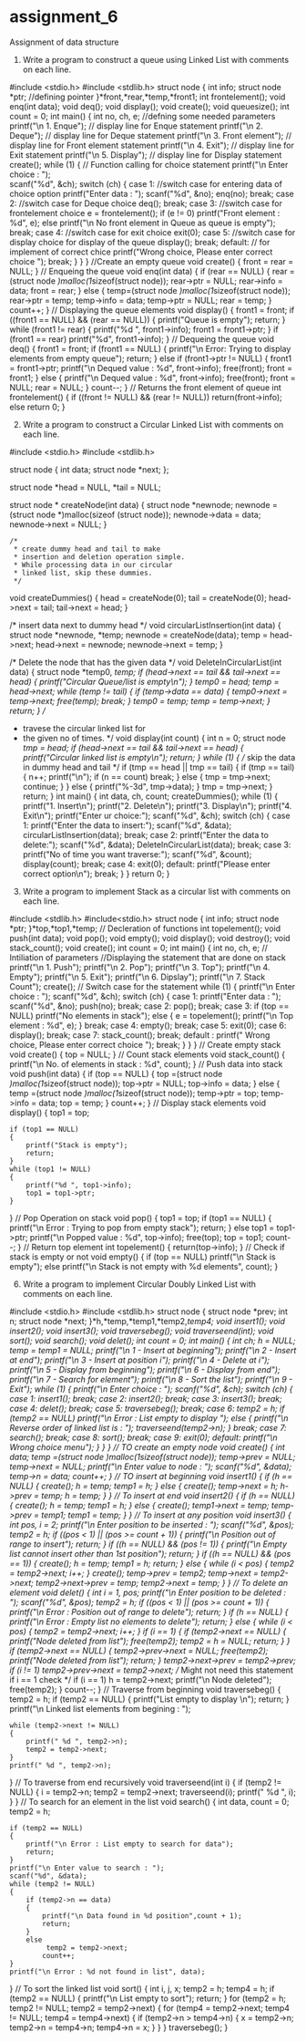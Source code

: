 # assignment_6
Assignment of data structure
1. Write a program to construct a queue using Linked List with comments on each line.


#include <stdio.h>
#include <stdlib.h>
struct node
{
    int info;
    struct node *ptr;          //defining pointer
}*front,*rear,*temp,*front1;
int frontelement();
void enq(int data);
void deq();
void display();
void create();
void queuesize();
int count = 0;
int main()
{
    int no, ch, e;               //defning some needed parameters
    printf("\n 1. Enque");       // display line for Enque statement
    printf("\n 2. Deque");       // display line for Deque statement
    printf("\n 3. Front element");  // display line for Front element statement
    printf("\n 4. Exit");      // display line for Exit statement
    printf("\n 5. Display");    // display line for Display statement
    create();
    while (1)
    {
    	// Function calling for choice statement
        printf("\n Enter choice : ");    
        scanf("%d", &ch);
        switch (ch)
        {
        case 1:      //switch case for entering  data of choice option
            printf("Enter data : ");
            scanf("%d", &no);
            enq(no);
            break;
        case 2:     //switch case for Deque choice 
            deq();
            break;
        case 3:      //switch case for  frontelement choice 
            e = frontelement();
            if (e != 0)
                printf("Front element : %d", e);
            else
                printf("\n No front element in Queue as queue is empty");
            break;
        case 4:     //switch case for exit choice 
            exit(0);
        case 5:       //switch case for display choice  for display of the queue
            display();
            break;
        default:      // for implement of correct chice 
            printf("Wrong choice, Please enter correct choice  ");
            break;
        }
    }
}
 //Create an empty queue
void create()
{
    front = rear = NULL;
}
// Enqueing the queue 
void enq(int data)
{
    if (rear == NULL)
    {
        rear = (struct node *)malloc(1*sizeof(struct node));
        rear->ptr = NULL;
        rear->info = data;
        front = rear;
    }
    else
    {
        temp=(struct node *)malloc(1*sizeof(struct node));
        rear->ptr = temp;
        temp->info = data;
        temp->ptr = NULL;
        rear = temp;
    }
    count++;
}
// Displaying the queue elements 
void display()
{
    front1 = front;
    if ((front1 == NULL) && (rear == NULL))
    {
        printf("Queue is empty");
        return;
    }
    while (front1 != rear)
    {
        printf("%d ", front1->info);
        front1 = front1->ptr;
    }
    if (front1 == rear)
        printf("%d", front1->info);
}
// Dequeing the queue
void deq()
{
    front1 = front;
    if (front1 == NULL)
    {
        printf("\n Error: Trying to display elements from empty queue");
        return;
    }
    else
        if (front1->ptr != NULL)
        {
            front1 = front1->ptr;
            printf("\n Dequed value : %d", front->info);
            free(front);
            front = front1;
        }
        else
        {
            printf("\n Dequed value : %d", front->info);
            free(front);
            front = NULL;
            rear = NULL;
        }
        count--;
}
// Returns the front element of queue
int frontelement()
{
    if ((front != NULL) && (rear != NULL))
        return(front->info);
    else
        return 0;
}
 
2. Write a program to construct a Circular Linked List with comments on each line.

#include <stdio.h>
 #include <stdlib.h>

  struct node {
        int data;
        struct node *next;
  };

  struct node *head = NULL, *tail = NULL;

  struct node * createNode(int data) {
        struct node *newnode;
        newnode = (struct node *)malloc(sizeof (struct node));
        newnode->data = data;
        newnode->next = NULL;
  }

    /*
     * create dummy head and tail to make
     * insertion and deletion operation simple.
     * While processing data in our circular 
     * linked list, skip these dummies.
     */

  void createDummies() {
        head = createNode(0);
        tail = createNode(0);
        head->next = tail;
        tail->next = head;
  }

  /* insert data next to dummy head */
  void circularListInsertion(int data) {
        struct node *newnode, *temp;
        newnode = createNode(data);
        temp = head->next;
        head->next = newnode;
        newnode->next = temp;
  }

  /* Delete the node that has the given data */
  void DeleteInCircularList(int data) {
        struct node *temp0, *temp;
        if (head->next == tail && tail->next == head) {
                printf("Circular Queue/list is empty\n");
        }
        temp0 = head;
        temp = head->next;
        while (temp != tail) {
                if (temp->data == data) {
                        temp0->next = temp->next;
                        free(temp);
                        break;
                }
                temp0 = temp;
                temp = temp->next;
        }
        return;
  }
  /*
   * travese the circular linked list for
   * the given no of times.
   */
  void display(int count) {
        int n = 0;
        struct node *tmp = head;
        if (head->next == tail && tail->next == head) {
                printf("Circular linked list is empty\n");
                return;
        }
        while (1) {
                /* skip the data in dummy head and tail */
                if (tmp == head || tmp == tail) {
                        if (tmp == tail) {
                                n++;
                                printf("\n");
                                if (n == count)
                                        break;
                        } else {
                                tmp = tmp->next;
                                continue;
                        }
                } else {
                        printf("%-3d", tmp->data);
                }
                tmp = tmp->next;
        }
        return;
  }
  int main() {
        int data, ch, count;
        createDummies();
        while (1) {
                printf("1. Insert\n");
                printf("2. Delete\n");
                printf("3. Display\n");
                printf("4. Exit\n");
                printf("Enter ur choice:");
                scanf("%d", &ch);
                switch (ch) {
                        case 1:
                                printf("Enter the data to insert:");
                                scanf("%d", &data);
                                circularListInsertion(data);
                                break;
                        case 2:
                                printf("Enter the data to delete:");
                                scanf("%d", &data);
                                DeleteInCircularList(data);
                                break;
                        case 3:
                                printf("No of time you want traverse:");
                                scanf("%d", &count);
                                display(count);
                                break;
                        case 4:
                                exit(0);
                        default:
                                printf("Please enter correct option\n");
                                break;
                }
        }
        return 0;
  }
 
3. Write a program to implement Stack as a circular list with comments on each line.

#include <stdlib.h>
#include<stdio.h>
struct node
{
    int info;
    struct node *ptr;
}*top,*top1,*temp;
// Decleration of functions
int topelement();
void push(int data);
void pop();
void empty();
void display();
void destroy();
void stack_count();
void create();
int count = 0;
int main()
{
    int no, ch, e;  // Intiliation of parameters
    //Displaying the statement that are done on stack
    printf("\n 1. Push");
    printf("\n 2. Pop");
    printf("\n 3. Top");
    printf("\n 4. Empty");
    printf("\n 5. Exit");
    printf("\n 6. Dipslay");
    printf("\n 7. Stack Count");
    create();
// Switch case for the statement
    while (1)
    {
        printf("\n Enter choice : ");
        scanf("%d", &ch);
        switch (ch)
        {
        case 1:
            printf("Enter data : ");
            scanf("%d", &no);
            push(no);
            break;
        case 2:
            pop();
            break;
        case 3:
            if (top == NULL)
                printf("No elements in stack");
            else
            {
                e = topelement();
                printf("\n Top element : %d", e);
            }
            break;
        case 4:
            empty();
            break;
        case 5:
            exit(0);
        case 6:
            display();
            break;
        case 7:
            stack_count();
            break;
        default :
            printf(" Wrong choice, Please enter correct choice  ");
            break;
        }
    }
}
// Create empty stack
void create()
{
    top = NULL;
}
// Count stack elements
void stack_count()
{
    printf("\n No. of elements in stack : %d", count);
}
// Push data into stack 
void push(int data)
{
    if (top == NULL)
    {
        top =(struct node *)malloc(1*sizeof(struct node));
        top->ptr = NULL;
        top->info = data;
    }
    else
    {
        temp =(struct node *)malloc(1*sizeof(struct node));
        temp->ptr = top;
        temp->info = data;
        top = temp;
    }
    count++;
}
// Display stack elements
void display()
{
    top1 = top;

    if (top1 == NULL)
    {
        printf("Stack is empty");
        return;
    }
    while (top1 != NULL)
    {
        printf("%d ", top1->info);
        top1 = top1->ptr;
    }
 }
// Pop Operation on stack 
void pop()
{
    top1 = top;
    if (top1 == NULL)
    {
        printf("\n Error : Trying to pop from empty stack");
        return;
    }
    else
        top1 = top1->ptr;
    printf("\n Popped value : %d", top->info);
    free(top);
    top = top1;
    count--;
}
// Return top element 
int topelement()
{
    return(top->info);
}
// Check if stack is empty or not 
void empty()
{
    if (top == NULL)
        printf("\n Stack is empty");
    else
        printf("\n Stack is not empty with %d elements", count);
}
 
6. Write a program to implement Circular Doubly Linked List with comments on each line.

#include <stdio.h>
#include <stdlib.h>
struct node
{
    struct node *prev;
    int n;
    struct node *next;
}*h,*temp,*temp1,*temp2,*temp4;
void insert1();
void insert2();
void insert3();
void traversebeg();
void traverseend(int);
void sort();
void search();
void delet();
int count = 0;
int main()
{
    int ch;
    h = NULL;
    temp = temp1 = NULL;
    printf("\n 1 - Insert at beginning");
    printf("\n 2 - Insert at end");
    printf("\n 3 - Insert at position i");
    printf("\n 4 - Delete at i");
    printf("\n 5 - Display from beginning");
    printf("\n 6 - Display from end");
    printf("\n 7 - Search for element");
    printf("\n 8 - Sort the list");
    printf("\n 9 - Exit");
    while (1)
    {
        printf("\n Enter choice : ");
        scanf("%d", &ch);
        switch (ch)
        {
        case 1:
            insert1();
            break;
        case 2:
            insert2();
            break;
        case 3:
            insert3();
            break;
        case 4:
            delet();
            break;
        case 5:
            traversebeg();
            break;
        case 6:
            temp2 = h;
            if (temp2 == NULL)
                printf("\n Error : List empty to display ");
            else
            {
                printf("\n Reverse order of linked list is : ");
                traverseend(temp2->n);
            }
            break;
        case 7:
            search();
            break;
        case 8:
            sort();
            break;
        case 9:
            exit(0);
        default:
            printf("\n Wrong choice menu");
        }
    }
}
// TO create an empty node 
void create()
{
    int data;
    temp =(struct node *)malloc(1*sizeof(struct node));
    temp->prev = NULL;
    temp->next = NULL;
    printf("\n Enter value to node : ");
    scanf("%d", &data);
    temp->n = data;
    count++;
}
//  TO insert at beginning 
void insert1()
{
    if (h == NULL)
    {
        create();
        h = temp;
        temp1 = h;
    }
    else
    {
        create();
        temp->next = h;
        h->prev = temp;
        h = temp;
    }
}
// To insert at end 
void insert2()
{
    if (h == NULL)
    {
        create();
        h = temp;
        temp1 = h;
    }
    else
    {
        create();
        temp1->next = temp;
        temp->prev = temp1;
        temp1 = temp;
    }
}
// To insert at any position 
void insert3()
{
    int pos, i = 2;
    printf("\n Enter position to be inserted : ");
    scanf("%d", &pos);
    temp2 = h;
    if ((pos < 1) || (pos >= count + 1))
    {
        printf("\n Position out of range to insert");
        return;
    }
    if ((h == NULL) && (pos != 1))
    {
        printf("\n Empty list cannot insert other than 1st position");
        return;
    }
    if ((h == NULL) && (pos == 1))
    {
        create();
        h = temp;
        temp1 = h;
        return;
    }
    else
    {
        while (i < pos)
        {
            temp2 = temp2->next;
            i++;
        }
        create();
        temp->prev = temp2;
        temp->next = temp2->next;
        temp2->next->prev = temp;
        temp2->next = temp;
    }
}
// To delete an element 
void delet()
{
    int i = 1, pos;
    printf("\n Enter position to be deleted : ");
    scanf("%d", &pos);
    temp2 = h;
    if ((pos < 1) || (pos >= count + 1))
    {
        printf("\n Error : Position out of range to delete");
        return;
    }
    if (h == NULL)
    {
        printf("\n Error : Empty list no elements to delete");
        return;
    }
    else
    {
        while (i < pos)
        {
            temp2 = temp2->next;
            i++;
        }
        if (i == 1)
        {
            if (temp2->next == NULL)
            {
                printf("Node deleted from list");
                free(temp2);
                temp2 = h = NULL;
                return;
            }
        }
        if (temp2->next == NULL)
        {
            temp2->prev->next = NULL;
            free(temp2);
            printf("Node deleted from list");
            return;
        }
        temp2->next->prev = temp2->prev;
        if (i != 1)
            temp2->prev->next = temp2->next;    /* Might not need this statement if i == 1 check */
        if (i == 1)
            h = temp2->next;
        printf("\n Node deleted");
        free(temp2);
    }
    count--;
}
// Traverse from beginning 
void traversebeg()
{
    temp2 = h;
    if (temp2 == NULL)
    {
        printf("List empty to display \n");
        return;
    }
    printf("\n Linked list elements from begining : ");
 
    while (temp2->next != NULL)
    {
        printf(" %d ", temp2->n);
        temp2 = temp2->next;
    }
    printf(" %d ", temp2->n);
}
// To traverse from end recursively 
void traverseend(int i)
{
    if (temp2 != NULL)
    {
        i = temp2->n;
        temp2 = temp2->next;
        traverseend(i);
        printf(" %d ", i);
    }
}
//  To search for an element in the list 
void search()
{
    int data, count = 0;
    temp2 = h;
 
    if (temp2 == NULL)
    {
        printf("\n Error : List empty to search for data");
        return;
    }
    printf("\n Enter value to search : ");
    scanf("%d", &data);
    while (temp2 != NULL)
    {
        if (temp2->n == data)
        {
            printf("\n Data found in %d position",count + 1);
            return;
        }
        else
             temp2 = temp2->next;
            count++;
    }
    printf("\n Error : %d not found in list", data);
}
// To sort the linked list 
void sort()
{
    int i, j, x;
    temp2 = h;
    temp4 = h;
    if (temp2 == NULL)
    {
        printf("\n List empty to sort");
        return;
    }
    for (temp2 = h; temp2 != NULL; temp2 = temp2->next)
    {
        for (temp4 = temp2->next; temp4 != NULL; temp4 = temp4->next)
        {
            if (temp2->n > temp4->n)
            {
                x = temp2->n;
                temp2->n = temp4->n;
                temp4->n = x;
            }
        }
    }
    traversebeg();
}
 

